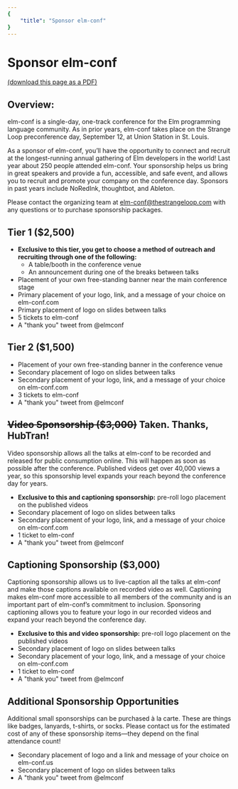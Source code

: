 ```yaml
---
{
    "title": "Sponsor elm-conf"
}
---
```


# Sponsor elm-conf

[(download this page as a PDF)](./elm-conf_2019_Sponsorship_Prospectus.pdf)

## Overview:

elm-conf is a single-day, one-track conference for the Elm programming language community. As in prior years, elm-conf takes place on the Strange Loop preconference day, September 12, at Union Station in St. Louis.

As a sponsor of elm-conf, you’ll have the opportunity to connect and recruit at the longest-running annual gathering of Elm developers in the world! Last year about 250 people attended elm-conf. Your sponsorship helps us bring in great speakers and provide a fun, accessible, and safe event, and allows you to recruit and promote your company on the conference day. Sponsors in past years include NoRedInk, thoughtbot, and Ableton.

Please contact the organizing team at [elm-conf@thestrangeloop.com](mailto:elm-conf@thestrangeloop.com) with any questions or to purchase sponsorship packages.

## Tier 1 ($2,500)

- **Exclusive to this tier, you get to choose a method of outreach and recruiting through one of the following:**
  - A table/booth in the conference venue
  - An announcement during one of the breaks between talks
- Placement of your own free-standing banner near the main conference stage
- Primary placement of your logo, link, and a message of your choice on elm-conf.com
- Primary placement of logo on slides between talks
- 5 tickets to elm-conf
- A "thank you" tweet from @elmconf

## Tier 2 ($1,500)

- Placement of your own free-standing banner in the conference venue
- Secondary placement of logo on slides between talks
- Secondary placement of your logo, link, and a message of your choice on elm-conf.com
- 3 tickets to elm-conf
- A "thank you" tweet from @elmconf

## <strike>Video Sponsorship ($3,000)</strike> Taken. Thanks, HubTran!

Video sponsorship allows all the talks at elm-conf to be recorded and released for public consumption online. This will happen as soon as possible after the conference. Published videos get over 40,000 views a year, so this sponsorship level expands your reach beyond the conference day for years.

- **Exclusive to this and captioning sponsorship:** pre-roll logo placement on the published videos
- Secondary placement of logo on slides between talks
- Secondary placement of your logo, link, and a message of your choice on elm-conf.com
- 1 ticket to elm-conf
- A "thank you" tweet from @elmconf

## Captioning Sponsorship ($3,000)

Captioning sponsorship allows us to live-caption all the talks at elm-conf and make those captions available on recorded video as well. Captioning makes elm-conf more accessible to all members of the community and is an important part of elm-conf’s commitment to inclusion. Sponsoring captioning allows you to feature your logo in our recorded videos and
expand your reach beyond the conference day.

- **Exclusive to this and video sponsorship:** pre-roll logo placement on the published videos
- Secondary placement of logo on slides between talks
- Secondary placement of your logo, link, and a message of your choice on elm-conf.com
- 1 ticket to elm-conf
- A "thank you" tweet from @elmconf

## Additional Sponsorship Opportunities

Additional small sponsorships can be purchased à la carte. These are things like badges, lanyards, t-shirts, or socks. Please contact us for the estimated cost of any of these sponsorship items—they depend on the final attendance count!

- Secondary placement of logo and a link and message of your choice on elm-conf.us
- Secondary placement of logo on slides between talks
- A "thank you" tweet from @elmconf
